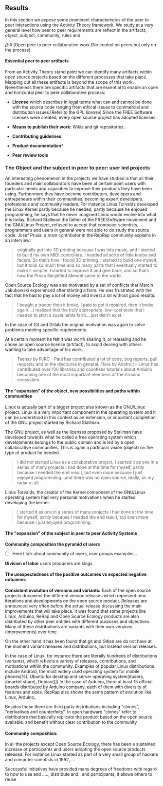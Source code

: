## Results
In this section we expose some prominent characteristics of the peer to peer interactions using the Activity Theory framework. We study at a very general level how peer to peer requirements are reflect in the artifacts, object, subject, community, rules and

[//]:# (Open peer to peer collaborative work (No control on peers but only on the process)

#### Essential peer to peer artifacts
From an Activity Theory stand point we can identify many artifacts within open source projects based on the different processes that take place. Mapping out all these artifacts is beyond the scope of this work. Nevertheless there are specific artifacts that are essential to enable an open and horizontal peer to peer collaborative process:
- **License** which describes in legal terms what can and cannot be done with the source code ranging from ethical issues to commercial and distribution issues.[Refer to the GPL license].Since the FREE Software licenses were created, every open source project has adopted licenses.

- **Means to publish their work:** Wikis and git repositories..
- **Contributing guidelines**
- **Product documentation***
- **Peer review tools**

### The Object and the subject in peer to peer: user led projects
An interesting phenomenon in the projects we have studied is that all their founders and main collaborators have been at certain point users with particular needs and capacities to improve their products they have been using. Furthermore they have become contributors, developers and entrepeneurs within their communities, becoming expert developers, profesionals and community leaders. For instance Linus Torvalds developed the Linux Kernel partly because he needed, partly because he enjoued programming, he says that he never imagined Linux would evolve into what it is today. Richard Stallman the father of the FREE/Software movement and the GNU/Linux Project, refused to accept that computer scientists, programmers and users in general were not able to do study the source code.
Josef Prusa, a main contributor in the RepRap community explains in an interview:
>  originally got into 3D printing because I was into music, and I started to build my own MIDI controllers. I needed all sorts of little knobs and faders. So that’s how I found 3D printing. I started to build one myself, but it took so much time and so many parts that I eventually started to make it simpler. I started to improve it and give back, and so that’s how the Prusa Simplified Mendel came to the world.

Open Source Ecology was also motivated by a set of conflicts that Marcin Jakubowski experienced after starting a farm. He was frustrated with the fact that he had to pay a lot of money and invest a lot without good results:
> I bought a tractor then it broke, I paid to get it repaired, then it broke again....I realized that the truly appropriate, low-cost tools that I needed to start a sustainable farm....just didn't exist.

In the case of Git and Gitlab the original motivation was again to solve problems meeting specific requirements.


At a certain moment he felt it was worth sharing it, or releasing and he chose an open source license (artifact), to avoid dealing with others wanting to take advantage of his work.


> Teensy by PJRC – Paul has contributed a lot of code, bug reports, pull requests and to the discourse in general.
Flora by Adafruit – Limor has contributed over 100 libraries and countless tutorials about Arduino becoming one of the most important members of the Arduino ecosystem.

#### The "expansion" of the object, new possibilities and paths within communities
Linux is actually part of a bigger project also known as the GNU/Linux project. Linux is a very important component in the operating system and it can be understood in this context as an extension, or important completion of the GNU project started by Richard Stallman.

The GNU project, as well as the licenses proposed by Stallman have developed towards what he called a free operating system which developments belongs to the public domain and is led by a open collaborative communities. This is again a particular vision (object) on the type of product he needed.  

> I did not started Linux as a collaborative project, I started it as one in a series of many projects I had done at the time for myself, partly because I needed the end result, but even more because I just
enjoyed programming...and there was no open source, really, on my radar at all.

Linus Torvalds, the creator of the Kernel component of the GNU/Linux operating system had very personal motivations when he started developing the kernel:
> I started it as one in a series of many projects I had done at the time for myself, partly because I needed the end result, but even more because I just enjoyed programming.


#### The "expansion" of the subject in peer to peer Activity Systems
**Community composition the pyramid of users**
- [ ] Here I talk about community of users, user groups examples...


**Division of labor** users producers are kings




#### The unexpectedness of the positive outcomes vs expected negative outcomes
[//]:# (It is actually the inverse narrative, I started looking at the outcomes, of the activity system, and from there on reached to the results above)
**Consistent evolution of versions and variants:**
Each of the open source projects document the different version releases which represent new iterations and developments on the open source product. Releases are announced very often before the actual release discussing the main improvements that will take place. It was found that some projects like Linux, Arduino, ReRap and Open Source Ecology products are also distributed by other peer entities with different purposes and objectives. Many of these distributions are variants with their own versions (improvements) over time.

On the other hand it has been found that git and Gitlab are do not have at the moment variant releases and distributions, but instead version releases.

In the case of Linux, for instance there are literally hundreds of distributions (variants), which reflects a variety of releases, contributions, and motivations within the community. Examples of popular Linux distributions include Android, the most widely used operating system for mobile phones(%), Ubuntu for desktop and server operating system(#users, #market share), Debian([]) In the case of Arduino, there at least 15 official boards distributed by Arduino company, each of them with diversity of features and sizes. RepRap also shows the same pattern of evolution like Linux, Arduino,

Besides these there are third party distributions including "clones", "derivatives and counterfeits".
In open hardware "clones" refer to distributors that basically replicate the product based on the open source available, and benefit without clear contribution to the community


#### Community composition:
In all the projects except Open Source Ecology, there has been a sustained increase of participants and users adopting the open source products released. For instance Linux started as part of a very small group of hackers and computer scientists in 1992,....




Successful initiatives have provided many degrees of freedoms with regard to how to use and ....., distribute and , and participants, it allows others to reuse
